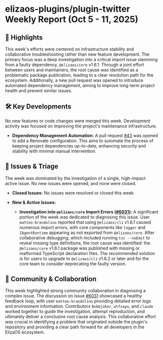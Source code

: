 # elizaos-plugins/plugin-twitter Weekly Report (Oct 5 - 11, 2025)

## 🚀 Highlights
This week's efforts were centered on infrastructure stability and collaborative troubleshooting rather than new feature development. The primary focus was a deep investigation into a critical import issue stemming from a faulty dependency, `@elizaos/core` v1.6.1. Through a joint effort between users and maintainers, the root cause was identified as a problematic package publication, leading to a clear resolution path for the ecosystem. Additionally, a new pull request was opened to introduce automated dependency management, aiming to improve long-term project health and prevent similar issues.

## 🛠️ Key Developments
No new features or code changes were merged this week. Development activity was focused on improving the project's maintenance infrastructure.

- **Dependency Management Automation:** A pull request [#43](https://github.com/elizaos-plugins/plugin-twitter/pull/43) was opened to add a Renovate configuration. This aims to automate the process of keeping project dependencies up-to-date, enhancing security and stability with minimal manual intervention.

## 🐛 Issues & Triage
The week was dominated by the investigation of a single, high-impact active issue. No new issues were opened, and none were closed.

- **Closed Issues:** No issues were resolved or closed this week.

- **New & Active Issues:**
  - **Investigation into `@elizaos/core` Import Errors ([#6031](https://github.com/elizaos-plugins/plugin-twitter/issues/6031)):** A significant portion of the week was dedicated to diagnosing this issue. User `matteo-brandolino` reported that using `@elizaos/cli` v1.6.1 caused numerous import errors, with core components like `logger` and `IAgentRuntime` appearing as not exported from `@elizaos/core`. After collaborative debugging, which included running `tsc --noEmit` to reveal missing type definitions, the root cause was identified: the `@elizaos/core` v1.6.1 package was published with missing or malformed TypeScript declaration files. The recommended solution is for users to upgrade to `@elizaos/cli` v1.6.2 or later and for the core team to consider deprecating the faulty version.

## 💬 Community & Collaboration
This week highlighted strong community collaboration in diagnosing a complex issue. The discussion on issue [#6031](https://github.com/elizaos-plugins/plugin-twitter/issues/6031) showcased a healthy feedback loop, with user `matteo-brandolino` providing detailed error logs and environment information. Contributors `0xbbjoker`, `wtfsayo`, and `claude` worked together to guide the investigation, attempt reproduction, and ultimately deliver a conclusive root cause analysis. This collaborative effort was crucial in identifying a problem that originated outside the plugin's repository and providing a clear path forward for all developers in the ElizaOS ecosystem.